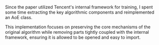 Since the paper utilized Tencent's internal framework for training, I spent some time extracting the key algorithmic components and reimplemented an AoE class.

This implementation focuses on preserving the core mechanisms of the original algorithm while removing parts tightly coupled with the internal framework, ensuring it is allowed to be opened and easy to import. 
